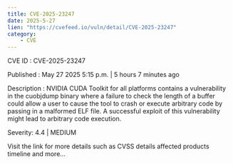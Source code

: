 ```yaml
---
title: CVE-2025-23247
date: 2025-5-27
lien: "https://cvefeed.io/vuln/detail/CVE-2025-23247"
category:
    - CVE
---
```


CVE ID : CVE-2025-23247

Published :  May 27
2025
5:15 p.m. | 5 hours
7 minutes ago

Description : NVIDIA CUDA Toolkit for all platforms contains a vulnerability in the cuobjdump binary
where a failure to check the length of a buffer could allow a user to cause the tool to crash or execute arbitrary code by passing in a malformed ELF file. A successful exploit of this vulnerability might lead to arbitrary code execution.

Severity: 4.4 | MEDIUM

Visit the link for more details
such as CVSS details
affected products
timeline
and more...
